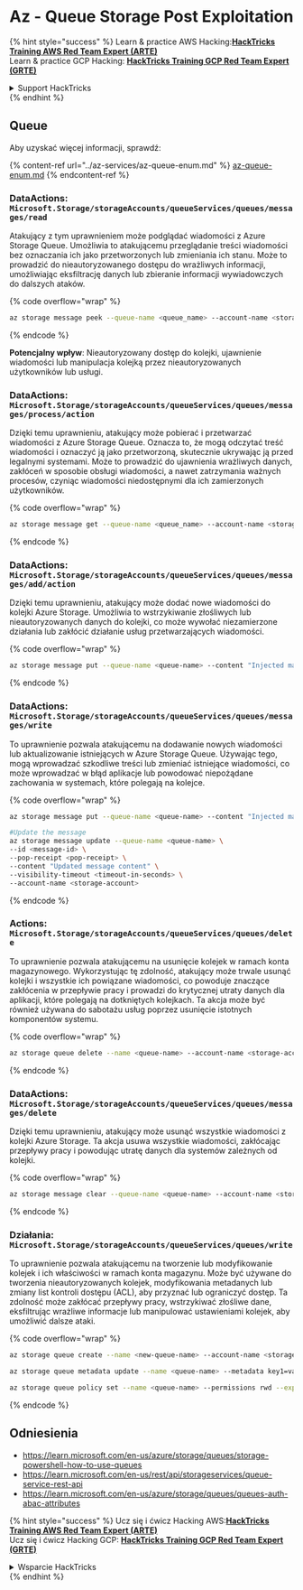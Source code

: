 # Az - Queue Storage Post Exploitation

{% hint style="success" %}
Learn & practice AWS Hacking:<img src="../../../.gitbook/assets/image (1) (1) (1).png" alt="" data-size="line">[**HackTricks Training AWS Red Team Expert (ARTE)**](https://training.hacktricks.xyz/courses/arte)<img src="../../../.gitbook/assets/image (1) (1) (1).png" alt="" data-size="line">\
Learn & practice GCP Hacking: <img src="../../../.gitbook/assets/image (2).png" alt="" data-size="line">[**HackTricks Training GCP Red Team Expert (GRTE)**<img src="../../../.gitbook/assets/image (2).png" alt="" data-size="line">](https://training.hacktricks.xyz/courses/grte)

<details>

<summary>Support HackTricks</summary>

* Check the [**subscription plans**](https://github.com/sponsors/carlospolop)!
* **Join the** 💬 [**Discord group**](https://discord.gg/hRep4RUj7f) or the [**telegram group**](https://t.me/peass) or **follow** us on **Twitter** 🐦 [**@hacktricks\_live**](https://twitter.com/hacktricks_live)**.**
* **Share hacking tricks by submitting PRs to the** [**HackTricks**](https://github.com/carlospolop/hacktricks) and [**HackTricks Cloud**](https://github.com/carlospolop/hacktricks-cloud) github repos.

</details>
{% endhint %}

## Queue

Aby uzyskać więcej informacji, sprawdź:

{% content-ref url="../az-services/az-queue-enum.md" %}
[az-queue-enum.md](../az-services/az-queue-enum.md)
{% endcontent-ref %}

### DataActions: `Microsoft.Storage/storageAccounts/queueServices/queues/messages/read`

Atakujący z tym uprawnieniem może podglądać wiadomości z Azure Storage Queue. Umożliwia to atakującemu przeglądanie treści wiadomości bez oznaczania ich jako przetworzonych lub zmieniania ich stanu. Może to prowadzić do nieautoryzowanego dostępu do wrażliwych informacji, umożliwiając eksfiltrację danych lub zbieranie informacji wywiadowczych do dalszych ataków.

{% code overflow="wrap" %}
```bash
az storage message peek --queue-name <queue_name> --account-name <storage_account>
```
{% endcode %}

**Potencjalny wpływ**: Nieautoryzowany dostęp do kolejki, ujawnienie wiadomości lub manipulacja kolejką przez nieautoryzowanych użytkowników lub usługi.

### DataActions: `Microsoft.Storage/storageAccounts/queueServices/queues/messages/process/action`

Dzięki temu uprawnieniu, atakujący może pobierać i przetwarzać wiadomości z Azure Storage Queue. Oznacza to, że mogą odczytać treść wiadomości i oznaczyć ją jako przetworzoną, skutecznie ukrywając ją przed legalnymi systemami. Może to prowadzić do ujawnienia wrażliwych danych, zakłóceń w sposobie obsługi wiadomości, a nawet zatrzymania ważnych procesów, czyniąc wiadomości niedostępnymi dla ich zamierzonych użytkowników.

{% code overflow="wrap" %}
```bash
az storage message get --queue-name <queue_name> --account-name <storage_account>
```
{% endcode %}

### DataActions: `Microsoft.Storage/storageAccounts/queueServices/queues/messages/add/action`

Dzięki temu uprawnieniu, atakujący może dodać nowe wiadomości do kolejki Azure Storage. Umożliwia to wstrzykiwanie złośliwych lub nieautoryzowanych danych do kolejki, co może wywołać niezamierzone działania lub zakłócić działanie usług przetwarzających wiadomości.

{% code overflow="wrap" %}
```bash
az storage message put --queue-name <queue-name> --content "Injected malicious message" --account-name <storage-account>
```
{% endcode %}

### DataActions: `Microsoft.Storage/storageAccounts/queueServices/queues/messages/write`

To uprawnienie pozwala atakującemu na dodawanie nowych wiadomości lub aktualizowanie istniejących w Azure Storage Queue. Używając tego, mogą wprowadzać szkodliwe treści lub zmieniać istniejące wiadomości, co może wprowadzać w błąd aplikacje lub powodować niepożądane zachowania w systemach, które polegają na kolejce.

{% code overflow="wrap" %}
```bash
az storage message put --queue-name <queue-name> --content "Injected malicious message" --account-name <storage-account>

#Update the message
az storage message update --queue-name <queue-name> \
--id <message-id> \
--pop-receipt <pop-receipt> \
--content "Updated message content" \
--visibility-timeout <timeout-in-seconds> \
--account-name <storage-account>
```
{% endcode %}

### Actions: `Microsoft.Storage/storageAccounts/queueServices/queues/delete`

To uprawnienie pozwala atakującemu na usunięcie kolejek w ramach konta magazynowego. Wykorzystując tę zdolność, atakujący może trwale usunąć kolejki i wszystkie ich powiązane wiadomości, co powoduje znaczące zakłócenia w przepływie pracy i prowadzi do krytycznej utraty danych dla aplikacji, które polegają na dotkniętych kolejkach. Ta akcja może być również używana do sabotażu usług poprzez usunięcie istotnych komponentów systemu.

{% code overflow="wrap" %}
```bash
az storage queue delete --name <queue-name> --account-name <storage-account>
```
{% endcode %}

### DataActions: `Microsoft.Storage/storageAccounts/queueServices/queues/messages/delete`

Dzięki temu uprawnieniu, atakujący może usunąć wszystkie wiadomości z kolejki Azure Storage. Ta akcja usuwa wszystkie wiadomości, zakłócając przepływy pracy i powodując utratę danych dla systemów zależnych od kolejki.

{% code overflow="wrap" %}
```bash
az storage message clear --queue-name <queue-name> --account-name <storage-account>
```
{% endcode %}

### Działania: `Microsoft.Storage/storageAccounts/queueServices/queues/write`

To uprawnienie pozwala atakującemu na tworzenie lub modyfikowanie kolejek i ich właściwości w ramach konta magazynu. Może być używane do tworzenia nieautoryzowanych kolejek, modyfikowania metadanych lub zmiany list kontroli dostępu (ACL), aby przyznać lub ograniczyć dostęp. Ta zdolność może zakłócać przepływy pracy, wstrzykiwać złośliwe dane, eksfiltrując wrażliwe informacje lub manipulować ustawieniami kolejek, aby umożliwić dalsze ataki.

{% code overflow="wrap" %}
```bash
az storage queue create --name <new-queue-name> --account-name <storage-account>

az storage queue metadata update --name <queue-name> --metadata key1=value1 key2=value2 --account-name <storage-account>

az storage queue policy set --name <queue-name> --permissions rwd --expiry 2024-12-31T23:59:59Z --account-name <storage-account>
```
{% endcode %}

## Odniesienia

* https://learn.microsoft.com/en-us/azure/storage/queues/storage-powershell-how-to-use-queues
* https://learn.microsoft.com/en-us/rest/api/storageservices/queue-service-rest-api
* https://learn.microsoft.com/en-us/azure/storage/queues/queues-auth-abac-attributes

{% hint style="success" %}
Ucz się i ćwicz Hacking AWS:<img src="../../../.gitbook/assets/image (1) (1) (1).png" alt="" data-size="line">[**HackTricks Training AWS Red Team Expert (ARTE)**](https://training.hacktricks.xyz/courses/arte)<img src="../../../.gitbook/assets/image (1) (1) (1).png" alt="" data-size="line">\
Ucz się i ćwicz Hacking GCP: <img src="../../../.gitbook/assets/image (2).png" alt="" data-size="line">[**HackTricks Training GCP Red Team Expert (GRTE)**<img src="../../../.gitbook/assets/image (2).png" alt="" data-size="line">](https://training.hacktricks.xyz/courses/grte)

<details>

<summary>Wsparcie HackTricks</summary>

* Sprawdź [**plany subskrypcyjne**](https://github.com/sponsors/carlospolop)!
* **Dołącz do** 💬 [**grupy Discord**](https://discord.gg/hRep4RUj7f) lub [**grupy telegramowej**](https://t.me/peass) lub **śledź** nas na **Twitterze** 🐦 [**@hacktricks\_live**](https://twitter.com/hacktricks_live)**.**
* **Dziel się trikami hackingowymi, przesyłając PR-y do** [**HackTricks**](https://github.com/carlospolop/hacktricks) i [**HackTricks Cloud**](https://github.com/carlospolop/hacktricks-cloud) repozytoriów github.

</details>
{% endhint %}
